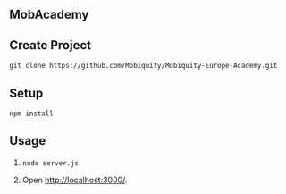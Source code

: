 MobAcademy
---



Create Project
---
```
git clone https://github.com/Mobiquity/Mobiquity-Europe-Academy.git
```


Setup
---

```
npm install
```



Usage
---

1. `node server.js`

2. Open [http://localhost:3000/](http://localhost:3000/).
